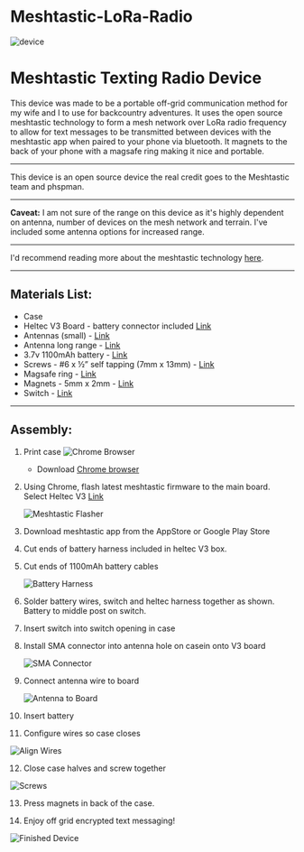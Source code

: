 # Meshtastic-LoRa-Radio

![device](meshtastic-project-photos/piggyback1.jpg)

  
# Meshtastic Texting Radio Device

This device was made to be a portable off-grid communication method for my wife and I to use for backcountry adventures. It uses the open source meshtastic technology to form a mesh network over LoRa radio frequency to allow for text messages to be transmitted between devices with the meshtastic app when paired to your phone via bluetooth. It magnets to the back of your phone with a magsafe ring making it nice and portable.

---

This device is an open source device the real credit goes to the Meshtastic team and phspman.

---

**Caveat:** I am not sure of the range on this device as it's highly dependent on antenna, number of devices on the mesh network and terrain. I've included some antenna options for increased range.

---

I'd recommend reading more about the meshtastic technology [here](https://meshtastic.org/).

---

## Materials List:

- Case
- Heltec V3 Board - battery connector included [Link](https://www.amazon.com/dp/B07FYWFH4C?psc=1&ref=ppx_yo2ov_dt_b_product_details)
- Antennas (small) - [Link](https://www.amazon.com/dp/B0BX2NFM9B?ref=ppx_yo2ov_dt_b_product_details&th=1)
- Antenna long range - [Link](https://www.amazon.com/gp/product/B0D3KPFVH3/ref=ox_sc_saved_image_4?smid=AQ0B8JRQY8X0X&psc=1)
- 3.7v 1100mAh battery - [Link](https://www.amazon.com/dp/B08FD39Y5R?psc=1&ref=ppx_yo2ov_dt_b_product_details)
- Screws - #6 x ½” self tapping (7mm x 13mm) - [Link](https://www.amazon.com/dp/B0B5CNQXMN?psc=1&ref=ppx_yo2ov_dt_b_product_details)
- Magsafe ring - [Link](https://www.amazon.com/gp/product/B0CSVXD888/ref=ox_sc_saved_image_3?smid=A1M11WW4NKTCL&psc=1)
- Magnets - 5mm x 2mm - [Link](https://www.amazon.com/gp/product/B09DC8KG2C/ref=sw_img_1?smid=AZ3H0P0UI6KGB&psc=1)
- Switch - [Link](https://www.amazon.com/dp/B07RTJDW27?psc=1&ref=ppx_yo2ov_dt_b_product_details)

---

## Assembly:

1. Print case
   ![Chrome Browser](./images/meshtasticflasher.png)
   - Download [Chrome browser](https://www.google.com/chrome/)
   
2. Using Chrome, flash latest meshtastic firmware to the main board. Select Heltec V3 [Link](https://meshtastic.org/docs/getting-started/flashing-firmware/esp32/web-flasher/)

   ![Meshtastic Flasher](./images/meshtasticflasher.png)

3. Download meshtastic app from the AppStore or Google Play Store

4. Cut ends of battery harness included in heltec V3 box.

5. Cut ends of 1100mAh battery cables

   ![Battery Harness](./images/harness.JPG)

6. Solder battery wires, switch and heltec harness together as shown. Battery to middle post on switch.

7. Insert switch into switch opening in case

8. Install SMA connector into antenna hole on casein onto V3 board

   ![SMA Connector](./images/smatocase.jpg)

9. Connect antenna wire to board

   ![Antenna to Board](./images/smatoboard.JPG)

10. Insert battery

11. Configure wires so case closes

   ![Align Wires](./images/alignwires.jpg)

12. Close case halves and screw together

   ![Screws](./images//screws.jpg)

13. Press magnets in back of the case.

14. Enjoy off grid encrypted text messaging!

   ![Finished Device](./images/finished.jpg)

